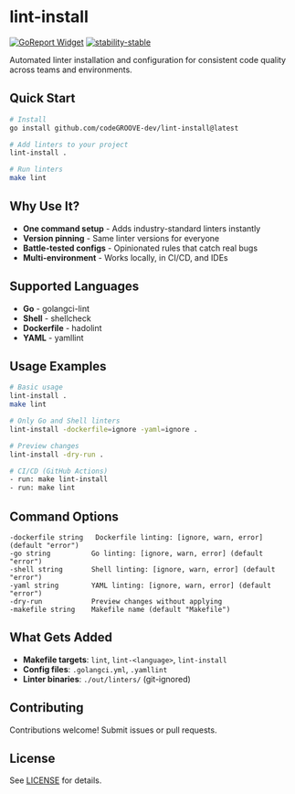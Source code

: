# lint-install

[![GoReport Widget]][GoReport Status]
[![stability-stable](https://img.shields.io/badge/stability-stable-green.svg)](https://github.com/emersion/stability-badges#stable)

[GoReport Status]: https://goreportcard.com/report/github.com/codeGROOVE-dev/lint-install
[GoReport Widget]: https://goreportcard.com/badge/github.com/codeGROOVE-dev/lint-install

Automated linter installation and configuration for consistent code quality across teams and environments.

## Quick Start

```bash
# Install
go install github.com/codeGROOVE-dev/lint-install@latest

# Add linters to your project
lint-install .

# Run linters
make lint
```

## Why Use It?

- **One command setup** - Adds industry-standard linters instantly
- **Version pinning** - Same linter versions for everyone
- **Battle-tested configs** - Opinionated rules that catch real bugs
- **Multi-environment** - Works locally, in CI/CD, and IDEs

## Supported Languages

- **Go** - golangci-lint
- **Shell** - shellcheck
- **Dockerfile** - hadolint
- **YAML** - yamllint

## Usage Examples

```bash
# Basic usage
lint-install .
make lint

# Only Go and Shell linters
lint-install -dockerfile=ignore -yaml=ignore .

# Preview changes
lint-install -dry-run .

# CI/CD (GitHub Actions)
- run: make lint-install
- run: make lint
```

## Command Options

```
-dockerfile string   Dockerfile linting: [ignore, warn, error] (default "error")
-go string          Go linting: [ignore, warn, error] (default "error")
-shell string       Shell linting: [ignore, warn, error] (default "error")
-yaml string        YAML linting: [ignore, warn, error] (default "error")
-dry-run            Preview changes without applying
-makefile string    Makefile name (default "Makefile")
```

## What Gets Added

- **Makefile targets**: `lint`, `lint-<language>`, `lint-install`
- **Config files**: `.golangci.yml`, `.yamllint`
- **Linter binaries**: `./out/linters/` (git-ignored)

## Contributing

Contributions welcome! Submit issues or pull requests.

## License

See [LICENSE](LICENSE) for details.